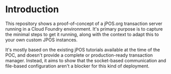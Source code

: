 # Introduction

This repository shows a proof-of-concept of a jPOS.org transaction server running in a Cloud Foundry environment.  It's primary purpose is to capture the minimal steps to get it running, along with the context to adapt this to your own custom JPOS instances.

It's mostly based on the existing jPOS tutorials available at the time of the POC, and doesn't provide a complete or production-ready transaction manager.  Instead, it aims to show that the socket-based communication and file-based configuration aren't a blocker for this kind of deployment.